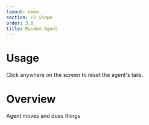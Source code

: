 ```yaml
---
layout: demo
section: P2 Shape
order: 3.0
title: Random Agent
---
```


# Usage

Click anywhere on the screen to reset the agent's tails.

# Overview

Agent moves and does things